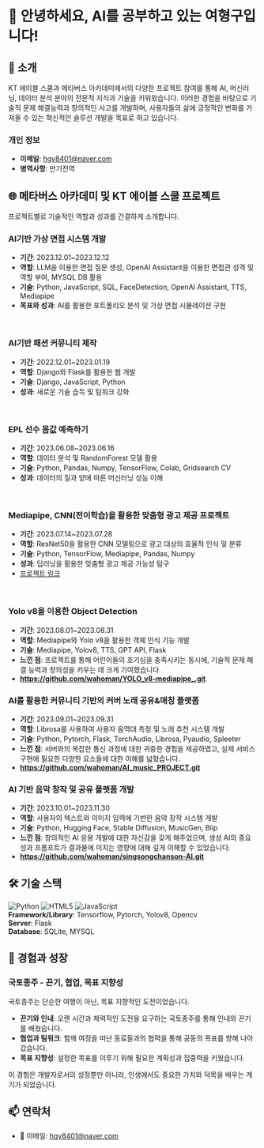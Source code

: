 # 👋 안녕하세요, AI를 공부하고 있는 여형구입니다!


## 🌟 소개
KT 에이블 스쿨과 메타버스 아카데미에서의 다양한 프로젝트 참여를 통해 AI, 머신러닝, 데이터 분석 분야의 전문적 지식과 기술을 키워왔습니다. 이러한 경험을 바탕으로 기술적 문제 해결능력과 창의적인 사고를 개발하며, 사용자들의 삶에 긍정적인 변화를 가져올 수 있는 혁신적인 솔루션 개발을 목표로 하고 있습니다.


### 개인 정보
- **이메일**: [hgy8401@naver.com](mailto:hgy8401@naver.com)
- **병역사항**: 만기전역


## 🌐 메타버스 아카데미 및 KT 에이블 스쿨 프로젝트
프로젝트별로 기술적인 역할과 성과를 간결하게 소개합니다.
<br>
### AI기반 가상 면접 시스템 개발
- **기간**: 2023.12.01~2023.12.12
- **역할**: LLM을 이용한 면접 질문 생성, OpenAI Assistant을 이용한 면접관 성격 및 역할 부여, MYSQL DB 활용
- **기술**: Python, JavaScript, SQL, FaceDetection, OpenAI Assistant, TTS, Mediapipe
- **목표와 성과**: AI를 활용한 포트폴리오 분석 및 가상 면접 시뮬레이션 구현

<br>  

### AI기반 패션 커뮤니티 제작
- **기간**: 2022.12.01~2023.01.19
- **역할**: Django와 Flask를 활용한 웹 개발
- **기술**: Django, JavaScript, Python
- **성과**: 새로운 기술 습득 및 팀워크 강화

<br>  

### EPL 선수 몸값 예측하기
- **기간**: 2023.06.08~2023.06.16
- **역할**: 데이터 분석 및 RandomForest 모델 활용
- **기술**: Python, Pandas, Numpy, TensorFlow, Colab, Gridsearch CV
- **성과**: 데이터의 질과 양에 따른 머신러닝 성능 이해

<br>  

### Mediapipe, CNN(전이학습)을 활용한 맞춤형 광고 제공 프로젝트
- **기간**: 2023.07.14~2023.07.28
- **역할**: ResNet50을 활용한 CNN 모델링으로 광고 대상의 효율적 인식 및 분류
- **기술**: Python, TensorFlow, Mediapipe, Pandas, Numpy
- **성과**: 딥러닝을 활용한 맞춤형 광고 제공 가능성 탐구
- [프로젝트 링크](https://github.com/wahoman/CNN-based_advertising_services.git)

<br>  
    
### Yolo v8을 이용한 Object Detection
- **기간**: 2023.08.01~2023.08.31
- **역할**: Mediapipe와 Yolo v8을 활용한 객체 인식 기능 개발
- **기술**: Mediapipe, Yolov8, TTS, GPT API, Flask
- **느낀 점**: 프로젝트를 통해 어린이들의 호기심을 충족시키는 동시에, 기술적 문제 해결 능력과 창의성을 키우는 데 크게 기여했습니다.
- **https://github.com/wahoman/YOLO_v8-mediapipe_.git**

  
    
### AI를 활용한 커뮤니티 기반의 커버 노래 공유&매칭 플랫폼
- **기간**: 2023.09.01~2023.09.31
- **역할**: Librosa를 사용하여 사용자 음역대 측정 및 노래 추천 시스템 개발
- **기술**: Python, Pytorch, Flask, TorchAudio, Librosa, Pyaudio, Spleeter
- **느낀 점**: 서버와의 복잡한 통신 과정에 대한 귀중한 경험을 제공하였고, 실제 서비스 구현에 필요한 다양한 요소들에 대한 이해를 넓혔습니다.
- **https://github.com/wahoman/AI_music_PROJECT.git**

  
      
### AI 기반 음악 창작 및 공유 플랫폼 개발
- **기간**: 2023.10.01~2023.11.30
- **역할**: 사용자의 텍스트와 이미지 입력에 기반한 음악 창작 시스템 개발
- **기술**: Python, Hugging Face, Stable Diffusion, MusicGen, Blip
- **느낀 점**: 창의적인 AI 응용 개발에 대한 자신감을 갖게 해주었으며, 생성 AI의 중요성과 프롬프트가 결과물에 미치는 영향에 대해 깊게 이해할 수 있었습니다.
- **https://github.com/wahoman/singsongchanson-AI.git**

    

    


## 🛠 기술 스택
![Python](https://img.shields.io/badge/-Python-black?style=flat-square&logo=python) ![HTML5](https://img.shields.io/badge/-HTML5-black?style=flat-square&logo=html5) ![JavaScript](https://img.shields.io/badge/-JavaScript-black?style=flat-square&logo=javascript)  
**Framework/Library**: Tensorflow, Pytorch, Yolov8, Opencv  
**Server**: Flask  
**Database**: SQLite, MYSQL



## 🌱 경험과 성장
### 국토종주 - 끈기, 협업, 목표 지향성
국토종주는 단순한 여행이 아닌, 목표 지향적인 도전이었습니다.

- **끈기와 인내**: 오랜 시간과 체력적인 도전을 요구하는 국토종주를 통해 인내와 끈기를 배웠습니다.
- **협업과 팀워크**: 함께 여정을 떠난 동료들과의 협력을 통해 공동의 목표를 향해 나아갔습니다.
- **목표 지향성**: 설정한 목표를 이루기 위해 필요한 계획성과 집중력을 키웠습니다.
  

이 경험은 개발자로서의 성장뿐만 아니라, 인생에서도 중요한 가치와 덕목을 배우는 계기가 되었습니다.


## 📫 연락처
- 📧 이메일: [hgy8401@naver.com](mailto:hgy8401@naver.com)
